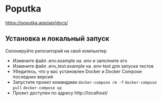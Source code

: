 # Poputka

https://poputka.app/api/docs/


## Установка и локальный запуск
Склонируйте репозиторий на свой компьютер
- Измените файл .env.example на .env и заполните его
- Измените файл .env_test.example на .env-test для запуска тестов
- Убедитесь, что у вас установлен Docker и Docker Compose последних версий
- Запустите проект командами `docker-compose rm -f` `docker-compose pull` `docker-compose up`
- Проект доступен по адресу http://localhost/ 